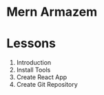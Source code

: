 # Mern Armazem

# Lessons
1. Introduction
2. Install Tools
3. Create React App
4. Create Git Repository
